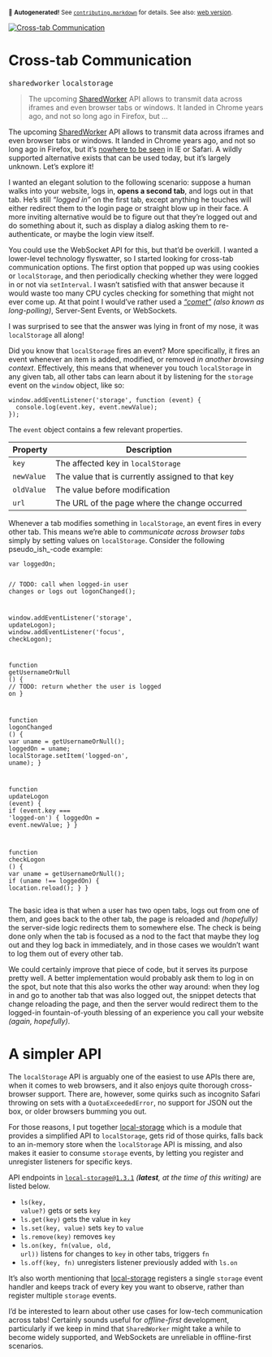 <sub>&#x1F6A8; <strong>Autogenerated!</strong> See <a href="https://github.com/ponyfoo/articles/tree/noindex/contributing.markdown"><code>contributing.markdown</code></a> for details. See also: <a href="https://ponyfoo.com/articles/cross-tab-communication">web version</a>.</sub>

<a href="https://ponyfoo.com/articles/cross-tab-communication"><div><img src="https://i.imgur.com/nnElKtk.jpg" alt="Cross-tab Communication"></div></a>

<h1>Cross-tab Communication</h1>

<p><kbd>sharedworker</kbd> <kbd>localstorage</kbd></p>

<blockquote><p>The upcoming <a href="https://developer.mozilla.org/en-US/docs/Web/API/SharedWorker" target="_blank">SharedWorker</a> API allows to transmit data across iframes and even browser tabs or windows. It landed in Chrome years ago, and not so long ago in Firefox, but &#x2026;</p></blockquote>

<div><p>The upcoming <a href="https://developer.mozilla.org/en-US/docs/Web/API/SharedWorker" target="_blank">SharedWorker</a> API allows to transmit data across iframes and even browser tabs or windows. It landed in Chrome years ago, and not so long ago in Firefox, but it&#x2019;s <a href="http://caniuse.com/#feat=sharedworkers" target="_blank">nowhere to be seen</a> in IE or Safari. A wildly supported alternative exists that can be used today, but it&#x2019;s largely unknown. Let&#x2019;s explore it!</p></div>

<div></div>

<div><p>I wanted an elegant solution to the following scenario: suppose a human walks into your website, logs in, <strong>opens a second tab</strong>, and logs out in that tab. He&#x2019;s still <em>&#x201C;logged in&#x201D;</em> on the first tab, except anything he touches will either redirect them to the login page or straight blow up in their face. A more inviting alternative would be to figure out that they&#x2019;re logged out and do something about it, such as display a dialog asking them to re-authenticate, or maybe the login view itself.</p> <p>You could use the WebSocket API for this, but that&#x2019;d be overkill. I wanted a lower-level technology flyswatter, so I started looking for cross-tab communication options. The first option that popped up was using cookies or <code class="md-code md-code-inline">localStorage</code>, and then periodically checking whether they were logged in or not via <code class="md-code md-code-inline">setInterval</code>. I wasn&#x2019;t satisfied with that answer because it would waste too many CPU cycles checking for something that might not ever come up. At that point I would&#x2019;ve rather used a <em><a href="http://stackoverflow.com/a/12855533/389745" target="_blank">&#x201C;comet&#x201D;</a> (also known as long-polling)</em>, Server-Sent Events, or WebSockets.</p> <p>I was surprised to see that the answer was lying in front of my nose, it was <code class="md-code md-code-inline">localStorage</code> all along!</p></div>

<div><p>Did you know that <code class="md-code md-code-inline">localStorage</code> fires an event? More specifically, it fires an event whenever an item is added, modified, or removed <em>in another browsing context</em>. Effectively, this means that whenever you touch <code class="md-code md-code-inline">localStorage</code> in any given tab, all other tabs can learn about it by listening for the <code class="md-code md-code-inline">storage</code> event on the <code class="md-code md-code-inline">window</code> object, like so:</p> <pre class="md-code-block"><code class="md-code md-lang-javascript"><span class="md-code-built_in">window</span>.addEventListener(<span class="md-code-string">&apos;storage&apos;</span>, <span class="md-code-function"><span class="md-code-keyword">function</span> <span class="md-code-params">(event)</span> </span>{
  <span class="md-code-built_in">console</span>.log(event.key, event.newValue);
});
</code></pre> <p>The <code class="md-code md-code-inline">event</code> object contains a few relevant properties.</p> <table> <thead> <tr> <th>Property</th> <th>Description</th> </tr> </thead> <tbody> <tr> <td><code class="md-code md-code-inline">key</code></td> <td>The affected key in <code class="md-code md-code-inline">localStorage</code></td> </tr> <tr> <td><code class="md-code md-code-inline">newValue</code></td> <td>The value that is currently assigned to that key</td> </tr> <tr> <td><code class="md-code md-code-inline">oldValue</code></td> <td>The value before modification</td> </tr> <tr> <td><code class="md-code md-code-inline">url</code></td> <td>The URL of the page where the change occurred</td> </tr> </tbody> </table> <p>Whenever a tab modifies something in <code class="md-code md-code-inline">localStorage</code>, an event fires in every other tab. This means we&#x2019;re able to <em>communicate across browser tabs</em> simply by setting values on <code class="md-code md-code-inline">localStorage</code>. Consider the following pseudo_ish_-code example:</p> <pre class="md-code-block"><code class="md-code md-lang-javascript"><span class="md-code-keyword">var</span> loggedOn;

<span class="md-code-comment">// TODO: call when logged-in user changes or logs out</span>
logonChanged();

<span class="md-code-built_in">window</span>.addEventListener(<span class="md-code-string">&apos;storage&apos;</span>, updateLogon);
<span class="md-code-built_in">window</span>.addEventListener(<span class="md-code-string">&apos;focus&apos;</span>, checkLogon);

<span class="md-code-function"><span class="md-code-keyword">function</span> <span class="md-code-title">getUsernameOrNull</span> <span class="md-code-params">()</span> </span>{
  <span class="md-code-comment">// TODO: return whether the user is logged on</span>
}

<span class="md-code-function"><span class="md-code-keyword">function</span> <span class="md-code-title">logonChanged</span> <span class="md-code-params">()</span> </span>{
  <span class="md-code-keyword">var</span> uname = getUsernameOrNull();
  loggedOn = uname;
  localStorage.setItem(<span class="md-code-string">&apos;logged-on&apos;</span>, uname);
}

<span class="md-code-function"><span class="md-code-keyword">function</span> <span class="md-code-title">updateLogon</span> <span class="md-code-params">(event)</span> </span>{
  <span class="md-code-keyword">if</span> (event.key === <span class="md-code-string">&apos;logged-on&apos;</span>) {
    loggedOn = event.newValue;
  }
}

<span class="md-code-function"><span class="md-code-keyword">function</span> <span class="md-code-title">checkLogon</span> <span class="md-code-params">()</span> </span>{
  <span class="md-code-keyword">var</span> uname = getUsernameOrNull();
  <span class="md-code-keyword">if</span> (uname !== loggedOn) {
    location.reload();
  }
}
</code></pre> <p>The basic idea is that when a user has two open tabs, logs out from one of them, and goes back to the other tab, the page is reloaded and <em>(hopefully)</em> the server-side logic redirects them to somewhere else. The check is being done only when the tab is focused as a nod to the fact that maybe they log out and they log back in immediately, and in those cases we wouldn&#x2019;t want to log them out of every other tab.</p> <p>We could certainly improve that piece of code, but it serves its purpose pretty well. A better implementation would probably ask them to log in on the spot, but note that this also works the other way around: when they log in and go to another tab that was also logged out, the snippet detects that change reloading the page, and then the server would redirect them to the logged-in fountain-of-youth blessing of an experience you call your website <em>(again, hopefully)</em>.</p> <h1 id="a-simpler-api">A simpler API</h1> <p>The <code class="md-code md-code-inline">localStorage</code> API is arguably one of the easiest to use APIs there are, when it comes to web browsers, and it also enjoys quite thorough cross-browser support. There are, however, some quirks such as incognito Safari throwing on sets with a <code class="md-code md-code-inline">QuotaExceededError</code>, no support for JSON out the box, or older browsers bumming you out.</p> <p>For those reasons, I put together <a href="https://github.com/bevacqua/local-storage" target="_blank" aria-label="bevacqua/local-storage on GitHub">local-storage</a> which is a module that provides a simplified API to <code class="md-code md-code-inline">localStorage</code>, gets rid of those quirks, falls back to an in-memory store when the <code class="md-code md-code-inline">localStorage</code> API is missing, and also makes it easier to consume <code class="md-code md-code-inline">storage</code> events, by letting you register and unregister listeners for specific keys.</p> <p>API endpoints in <code class="md-code md-code-inline">local-storage@1.3.1</code> <em>(<strong>latest</strong>, at the time of this writing)</em> are listed below.</p> <ul> <li><code class="md-code md-code-inline">ls(key, value?)</code> gets or sets <code class="md-code md-code-inline">key</code></li> <li><code class="md-code md-code-inline">ls.get(key)</code> gets the value in <code class="md-code md-code-inline">key</code></li> <li><code class="md-code md-code-inline">ls.set(key, value)</code> sets <code class="md-code md-code-inline">key</code> to <code class="md-code md-code-inline">value</code></li> <li><code class="md-code md-code-inline">ls.remove(key)</code> removes <code class="md-code md-code-inline">key</code></li> <li><code class="md-code md-code-inline">ls.on(key, fn(value, old, url))</code> listens for changes to <code class="md-code md-code-inline">key</code> in other tabs, triggers <code class="md-code md-code-inline">fn</code></li> <li><code class="md-code md-code-inline">ls.off(key, fn)</code> unregisters listener previously added with <code class="md-code md-code-inline">ls.on</code></li> </ul> <p>It&#x2019;s also worth mentioning that <a href="https://github.com/bevacqua/local-storage" target="_blank" aria-label="bevacqua/local-storage on GitHub">local-storage</a> registers a single <code class="md-code md-code-inline">storage</code> event handler and keeps track of every key you want to observe, rather than register multiple <code class="md-code md-code-inline">storage</code> events.</p> <p>I&#x2019;d be interested to learn about other use cases for low-tech communication across tabs! Certainly sounds useful for <em>offline-first</em> development, particularly if we keep in mind that <code class="md-code md-code-inline">SharedWorker</code> might take a while to become widely supported, and WebSockets are unreliable in offline-first scenarios.</p></div>

